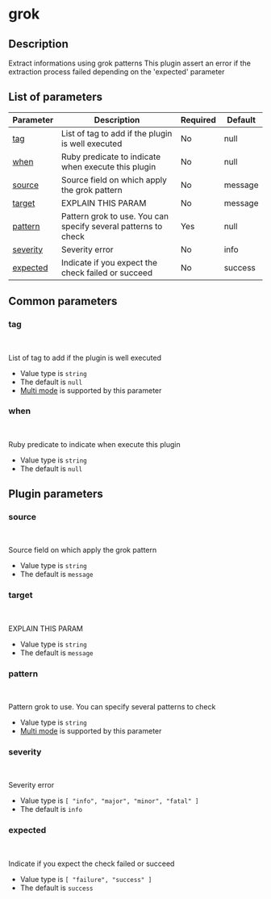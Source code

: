 # grok <Badge type='tip' text='community' vertical='top' />

## Description
Extract informations using grok patterns
This plugin assert an error if the extraction process failed depending on the 'expected' parameter

## List of parameters
| Parameter | Description | Required | Default |
|---|---|---|---|
| [tag](#tag) | List of tag to add if the plugin is well executed | No | null |
| [when](#when) | Ruby predicate to indicate when execute this plugin | No | null |
| [source](#source) | Source field on which apply the grok pattern | No | message |
| [target](#target) | EXPLAIN THIS PARAM | No | message |
| [pattern](#pattern) | Pattern grok to use. You can specify several patterns to check | Yes | null |
| [severity](#severity) | Severity error | No | info |
| [expected](#expected) | Indicate if you expect the check failed or succeed | No | success |

## Common parameters
### tag
<br/>
<Badge type=warning text=optional vertical=bottom />

List of tag to add if the plugin is well executed
- Value type is `string`
- The default is `null`
- [Multi mode](#) is supported by this parameter

### when
<br/>
<Badge type=warning text=optional vertical=bottom />

Ruby predicate to indicate when execute this plugin
- Value type is `string`
- The default is `null`

## Plugin parameters
### source
<br/>
<Badge type=warning text=optional vertical=bottom />

Source field on which apply the grok pattern
- Value type is `string`
- The default is `message`

### target
<br/>
<Badge type=warning text=optional vertical=bottom />

EXPLAIN THIS PARAM
- Value type is `string`
- The default is `message`

### pattern
<br/>
<Badge type=tip text=required vertical=bottom />

Pattern grok to use. You can specify several patterns to check
- Value type is `string`
- [Multi mode](#) is supported by this parameter

### severity
<br/>
<Badge type=warning text=optional vertical=bottom />

Severity error
- Value type is `[
  "info",
  "major",
  "minor",
  "fatal"
]`
- The default is `info`

### expected
<br/>
<Badge type=warning text=optional vertical=bottom />

Indicate if you expect the check failed or succeed
- Value type is `[
  "failure",
  "success"
]`
- The default is `success`

